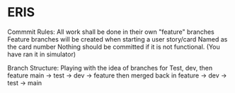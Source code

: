 # ERIS

Commmit Rules:
All work shall be done in their own "feature" branches
  Feature branches will be created when starting a user story/card
  Named as the card number
Nothing should be committed if it is not functional. (You have ran it in simulator)

Branch Structure:
Playing with the idea of branches for Test, dev, then feature
  main -> test -> dev -> feature
  then merged back in feature -> dev -> test -> main
